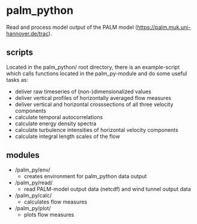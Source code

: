 # palm_python
Read and process model output of the PALM model (https://palm.muk.uni-hannover.de/trac).

## scripts
Located in the palm_python/ root directory, there is an example-script which calls functions located in the palm_py-module and do some useful tasks as:

* deliver raw timeseries of (non-)dimensionalized values
* deliver vertical profiles of horizontally averaged flow measures
* deliver vertical and horizontal crosssections of all three velocity components
* calculate temporal autocorrelations 
* calculate energy density spectra
* calculate turbulence intensities of horizontal velocity components
* calculate integral length scales of the flow

## modules

* /palm_py/env/ 
  * creates environment for palm_python data output
* /palm_py/read/  
  * read PALM-model output data (netcdf) and wind tunnel output data
* /palm_py/calc/
  * calculates flow measures
* /palm_py/plot/
  * plots flow measures
